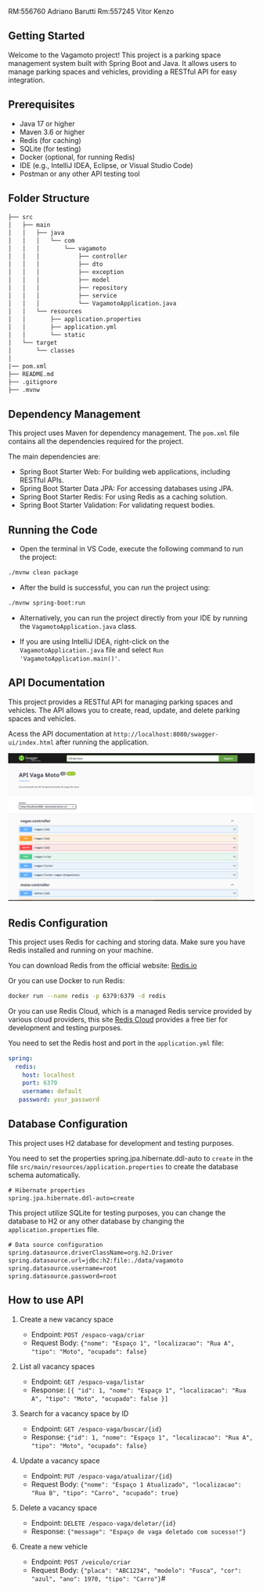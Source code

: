 RM:556760 Adriano Barutti
Rm:557245 Vitor Kenzo
## Getting Started

Welcome to the Vagamoto project! This project is a parking space management system built with Spring Boot and Java. It allows users to manage parking spaces and vehicles, providing a RESTful API for easy integration.

## Prerequisites
- Java 17 or higher
- Maven 3.6 or higher
- Redis (for caching)
- SQLite (for testing)
- Docker (optional, for running Redis)
- IDE (e.g., IntelliJ IDEA, Eclipse, or Visual Studio Code)
- Postman or any other API testing tool


## Folder Structure

```plaintext
├── src
│   ├── main
│   │   ├── java
│   │   │   └── com
│   │   │       └── vagamoto
│   │   │           ├── controller
│   │   │           ├── dto
│   │   │           ├── exception
│   │   │           ├── model
│   │   │           ├── repository
│   │   │           ├── service
│   │   │           └── VagamotoApplication.java
│   │   └── resources
│   │       ├── application.properties
│   │       ├── application.yml
│   │       └── static
│   └── target
│       └── classes
│  
|── pom.xml
├── README.md
├── .gitignore
├── .mvnw
```


## Dependency Management

This project uses Maven for dependency management. The `pom.xml` file contains all the dependencies required for the project.

The main dependencies are:
- Spring Boot Starter Web: For building web applications, including RESTful APIs.
- Spring Boot Starter Data JPA: For accessing databases using JPA.
- Spring Boot Starter Redis: For using Redis as a caching solution.
- Spring Boot Starter Validation: For validating request bodies.

## Running the Code
- Open the terminal in VS Code, execute the following command to run the project:
```bash
./mvnw clean package
```
- After the build is successful, you can run the project using:
```bash
./mvnw spring-boot:run
```
- Alternatively, you can run the project directly from your IDE by running the `VagamotoApplication.java` class.

- If you are using IntelliJ IDEA, right-click on the `VagamotoApplication.java` file and select `Run 'VagamotoApplication.main()'`.

## API Documentation
This project provides a RESTful API for managing parking spaces and vehicles. 
The API allows you to create, read, update, and delete parking spaces and vehicles.

Acess the API documentation at `http://localhost:8080/swagger-ui/index.html` after running the application.

![alt text](.github/swagger.png)


## Redis Configuration
This project uses Redis for caching and storing data.
Make sure you have Redis installed and running on your machine.


You can download Redis from the official website: [Redis.io](https://redis.io/download)

Or you can use Docker to run Redis:

```bash
docker run --name redis -p 6379:6379 -d redis
```

Or you can use Redis Cloud, which is a managed Redis service provided by various cloud providers, this site [Redis Cloud](https://redis.com/redis-enterprise-cloud/) provides a free tier for development and testing purposes.


You need to set the Redis host and port in the `application.yml` file:

```yaml
spring:
  redis:
    host: localhost
    port: 6379
    username: default
   password: your_password
```

## Database Configuration
This project uses H2 database for development and testing purposes.

You need to set the properties spring.jpa.hibernate.ddl-auto to `create` in the file 
`src/main/resources/application.properties` to create the database schema automatically.

```properties
# Hibernate properties
spring.jpa.hibernate.ddl-auto=create
```

This project utilize SQLite for testing purposes, you can change the database to H2 or any other database by changing the `application.properties` file.

```properties
# Data source configuration
spring.datasource.driverClassName=org.h2.Driver
spring.datasource.url=jdbc:h2:file:./data/vagamoto
spring.datasource.username=root
spring.datasource.password=root
```

## How to use API

1. Create a new vacancy space
   - Endpoint: `POST /espaco-vaga/criar`
   - Request Body: `{"nome": "Espaço 1", "localizacao": "Rua A", "tipo": "Moto", "ocupado": false}`

2. List all vacancy spaces
   - Endpoint: `GET /espaco-vaga/listar`
   - Response: `[{ "id": 1, "nome": "Espaço 1", "localizacao": "Rua A", "tipo": "Moto", "ocupado": false }]`

3. Search for a vacancy space by ID
   - Endpoint: `GET /espaco-vaga/buscar/{id}`
   - Response: `{"id": 1, "nome": "Espaço 1", "localizacao": "Rua A", "tipo": "Moto", "ocupado": false}`

4. Update a vacancy space
    - Endpoint: `PUT /espaco-vaga/atualizar/{id}`
    - Request Body: `{"nome": "Espaço 1 Atualizado", "localizacao": "Rua B", "tipo": "Carro", "ocupado": true}`

5. Delete a vacancy space
    - Endpoint: `DELETE /espaco-vaga/deletar/{id}`
    - Response: `{"message": "Espaço de vaga deletado com sucesso!"}`

6. Create a new vehicle
    - Endpoint: `POST /veiculo/criar`
    - Request Body: `{"placa": "ABC1234", "modelo": "Fusca", "cor": "azul", "ano": 1970, "tipo": "Carro"}`#

